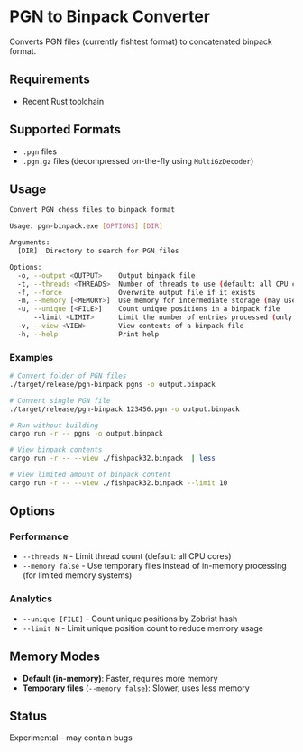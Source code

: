 # PGN to Binpack Converter

Converts PGN files (currently fishtest format) to concatenated binpack format.

## Requirements

- Recent Rust toolchain

## Supported Formats

- `.pgn` files
- `.pgn.gz` files (decompressed on-the-fly using `MultiGzDecoder`)

## Usage

```bash
Convert PGN chess files to binpack format

Usage: pgn-binpack.exe [OPTIONS] [DIR]

Arguments:
  [DIR]  Directory to search for PGN files

Options:
  -o, --output <OUTPUT>    Output binpack file
  -t, --threads <THREADS>  Number of threads to use (default: all CPU cores)
  -f, --force              Overwrite output file if it exists
  -m, --memory [<MEMORY>]  Use memory for intermediate storage (may use more RAM, but faster) [default: true] [possible values: true, false]
  -u, --unique [<FILE>]    Count unique positions in a binpack file
      --limit <LIMIT>      Limit the number of entries processed (only with --unique or --view)
  -v, --view <VIEW>        View contents of a binpack file
  -h, --help               Print help
```

### Examples

```bash
# Convert folder of PGN files
./target/release/pgn-binpack pgns -o output.binpack

# Convert single PGN file
./target/release/pgn-binpack 123456.pgn -o output.binpack

# Run without building
cargo run -r -- pgns -o output.binpack

# View binpack contents
cargo run -r -- --view ./fishpack32.binpack  | less

# View limited amount of binpack content
cargo run -r -- --view ./fishpack32.binpack --limit 10
```

## Options

### Performance

- `--threads N` - Limit thread count (default: all CPU cores)
- `--memory false` - Use temporary files instead of in-memory processing (for limited memory systems)

### Analytics

- `--unique [FILE]` - Count unique positions by Zobrist hash
- `--limit N` - Limit unique position count to reduce memory usage

## Memory Modes

- **Default (in-memory)**: Faster, requires more memory
- **Temporary files** (`--memory false`): Slower, uses less memory

## Status

Experimental - may contain bugs
